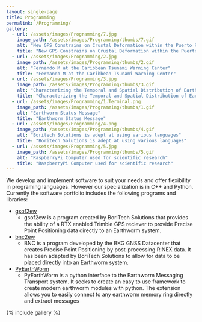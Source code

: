 ```yaml
---
layout: single-page
title: Programming
permalink: /Programming/
gallery:
  - url: /assets/images/Programming/7.jpg
    image_path: /assets/images/Programming/thumbs/7.gif
    alt: "New GPS Constrains on Crustal Deformation within the Puerto Rico-Virgin Islands Microplate by Margarita S."
    title: "New GPS Constrains on Crustal Deformation within the Puerto Rico-Virgin Islands Microplate by Margarita S."
  - url: /assets/images/Programming/2.jpg
    image_path: /assets/images/Programming/thumbs/2.gif
    alt: "Fernando M at the Caribbean Tsunami Warning Center"
    title: "Fernando M at the Caribbean Tsunami Warning Center"
  - url: /assets/images/Programming/3.jpg
    image_path: /assets/images/Programming/thumbs/3.gif
    alt: "Characterizing the Temporal and Spatial Distribution of Earthquake Swarms in the Puerto Rico - Virgin Island Block by Francisco M"
    title: "Characterizing the Temporal and Spatial Distribution of Earthquake Swarms in the Puerto Rico - Virgin Island Block by Francisco M"
  - url: /assets/images/Programming/1.Terminal.png
    image_path: /assets/images/Programming/thumbs/1.gif
    alt: "Earthworm Status Message"
    title: "Earthworm Status Message"
  - url: /assets/images/Programming/4.png
    image_path: /assets/images/Programming/thumbs/4.gif
    alt: "Boritech Solutions is adept at using various languages"
    title: "Boritech Solutions is adept at using various languages"
  - url: /assets/images/Programming/5.jpg
    image_path: /assets/images/Programming/thumbs/5.gif
    alt: "RaspberryPi Computer used for scientific research"
    title: "RaspberryPi Computer used for scientific research"
---
```


We develop and implement software to suit your needs and offer flexibility in programing
languages. However our specialization is in C++ and Python. Currently the software portfolio 
includes the following programs and libraries:

  * [gsof2ew](https://github.com/Boritech-Solutions/GSOF2EW)
    * gsof2ew is a program created by BoriTech Solutions that provides the ability of a 
    RTX enabled Trimble GPS reciever to provide Precise Point Positioning data directly to an Earthworm system.
  * [bnc2ew](https://github.com/Boritech-Solutions/BNC2EW)
    * BNC is a program developed by the BKG GNSS Datacenter that creates 
    Precise Point Positioning by post-processing RINEX data. It has been adapted by BoriTech Solutions 
    to allow for data to be placed directly into an Earthworm system.
  * [PyEarthWorm](https://github.com/Boritech-Solutions/PyEarthWorm)
    * PyEarthWorm is a python interface to the Earthworm Messaging Transport system. 
    It seeks to create an easy to use framework to create modern earthworm modules with python.
    The extension allows you to easily connect to any earthworm memory ring directly and extract messages

{% include gallery %}
